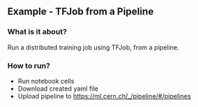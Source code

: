 ## Example - TFJob from a Pipeline

### What is it about?
Run a distributed training job using TFJob, from a pipeline.

### How to run?
- Run notebook cells
- Download created yaml file
- Upload pipeline to https://ml.cern.ch/_/pipeline/#/pipelines
